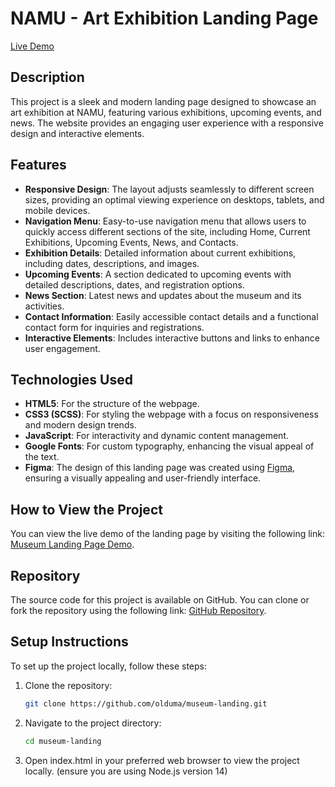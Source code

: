 # NAMU - Art Exhibition Landing Page

[Live Demo](https://olduma.github.io/museum-landing/)

## Description

This project is a sleek and modern landing page designed to showcase an art exhibition at NAMU, featuring various exhibitions, upcoming events, and news. The website provides an engaging user experience with a responsive design and interactive elements.

## Features

- **Responsive Design**: The layout adjusts seamlessly to different screen sizes, providing an optimal viewing experience on desktops, tablets, and mobile devices.
- **Navigation Menu**: Easy-to-use navigation menu that allows users to quickly access different sections of the site, including Home, Current Exhibitions, Upcoming Events, News, and Contacts.
- **Exhibition Details**: Detailed information about current exhibitions, including dates, descriptions, and images.
- **Upcoming Events**: A section dedicated to upcoming events with detailed descriptions, dates, and registration options.
- **News Section**: Latest news and updates about the museum and its activities.
- **Contact Information**: Easily accessible contact details and a functional contact form for inquiries and registrations.
- **Interactive Elements**: Includes interactive buttons and links to enhance user engagement.

## Technologies Used

- **HTML5**: For the structure of the webpage.
- **CSS3 (SCSS)**: For styling the webpage with a focus on responsiveness and modern design trends.
- **JavaScript**: For interactivity and dynamic content management.
- **Google Fonts**: For custom typography, enhancing the visual appeal of the text.
- **Figma**: The design of this landing page was created using [Figma](https://www.figma.com/file/HL3XGt5ZatvJoYBhOaWY5x/museum-prototype?node-id=323%3A1957), ensuring a visually appealing and user-friendly interface.

## How to View the Project

You can view the live demo of the landing page by visiting the following link: [Museum Landing Page Demo](https://olduma.github.io/museum-landing/).

## Repository

The source code for this project is available on GitHub. You can clone or fork the repository using the following link: [GitHub Repository](https://github.com/olduma/museum-landing).

## Setup Instructions

To set up the project locally, follow these steps:

1. Clone the repository:

   ```bash
   git clone https://github.com/olduma/museum-landing.git

   ```

2. Navigate to the project directory:

   ```bash
   cd museum-landing

   ```

3. Open index.html in your preferred web browser to view the project locally. (ensure you are using Node.js version 14)

